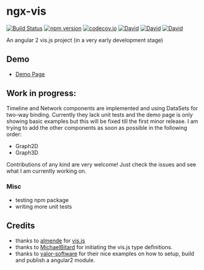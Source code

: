 # ngx-vis
[![Build Status](https://travis-ci.org/mrbatista/ngx-vis.svg?branch=develop)](https://travis-ci.org/mrbatista/ngx-vis)
[![npm version](https://badge.fury.io/js/ngx-vis.svg)](https://badge.fury.io/js/ngx-vis)
[![codecov.io](https://codecov.io/github/mrbatista/ngx-vis/coverage.svg?branch=master)](https://codecov.io/gh/mrbatista/ngx-vis?branch=master)
[![David](https://img.shields.io/david/mrbatista/ngx-vis.svg)]()
[![David](https://img.shields.io/david/dev/mrbatista/ngx-vis.svg)]()
[![David](https://img.shields.io/david/peer/mrbatista/ngx-vis.svg)]()

An angular 2 vis.js project (in a very early development stage)

## Demo
* [Demo Page](https://mrbatista.github.io/ngx-vis)

## Work in progress:
Timeline and Network components are implemented and using DataSets for two-way binding.
Currently they lack unit tests and the demo page is only showing basic examples but this will be fixed till the first minor release.
I am trying to add the other components as soon as possible in the following order:
* Graph2D
* Graph3D

Contributions of any kind are very welcome! Just check the issues and see what I am currently working on.

### Misc
* testing npm package
* writing more unit tests

## Credits
* thanks to [almende](https://github.com/almende) for [vis.js](http://visjs.org/)
* thanks to [MichaelBitard](https://github.com/agileek/typings-vis) for initiating the vis.js type definitions.
* thanks to [valor-software](https://github.com/valor-software) for their nice examples on how to setup, build and publish a angular2 module.
